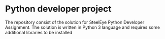 # Python developer project
The repository consist of the solution for SteelEye Python Developer Assignment. The solution is written in Python 3 language and requires some additional libraries to be installed
